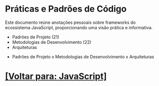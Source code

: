 # Práticas e Padrões de Código

Este documento reúne anotações pessoais sobre frameworks do ecossistema JavaScript, proporcionando uma visão prática e informativa.

- Padrões de Projeto (21)
- Metodologias de Desenvolvimento (22)
- Arquiteturas

+ Padrões de Projeto x Metodologias de Desenvolvimento x Arquiteturas

# [[Voltar para: JavaScript]](../javascript.md)